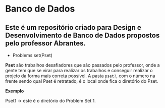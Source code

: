 # Banco de Dados

## Este é um repositório criado para **Design e Desenvolvimento de Banco de Dados** propostos pelo professor Abrantes.

* Problems set(Pset)

**Pset** são trabalhos desafiadores que são passados pelo professor, onde a gente tem que se virar para realizar os trabalhos e conseguir realizar o projeto da forma mais correta possível. 
A pasta `pset?`, com o número na frente sendo qual Pset é retratado, é o local onde fica o diretório do Pset.
 
**Exemplo**

Pset1 -> este é o diretório do Problem Set 1.
